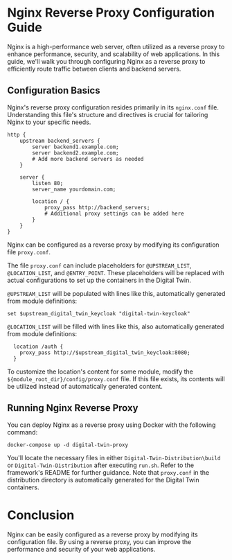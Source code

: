 # Nginx Reverse Proxy Configuration Guide

Nginx is a high-performance web server, often utilized as a reverse proxy to enhance performance, security, and scalability of web applications. In this guide, we'll walk you through configuring Nginx as a reverse proxy to efficiently route traffic between clients and backend servers.

## Configuration Basics

Nginx's reverse proxy configuration resides primarily in its `nginx.conf` file. Understanding this file's structure and directives is crucial for tailoring Nginx to your specific needs.

```
http {
    upstream backend_servers {
        server backend1.example.com;
        server backend2.example.com;
        # Add more backend servers as needed
    }

    server {
        listen 80;
        server_name yourdomain.com;

        location / {
            proxy_pass http://backend_servers;
            # Additional proxy settings can be added here
        }
    }
}
```

Nginx can be configured as a reverse proxy by modifying its configuration file `proxy.conf`.

The file `proxy.conf` can include placeholders for `@UPSTREAM_LIST`, `@LOCATION_LIST`, and `@ENTRY_POINT`. These placeholders will be replaced with actual configurations to set up the containers in the Digital Twin.

`@UPSTREAM_LIST` will be populated with lines like this, automatically generated from module definitions:

```
set $upstream_digital_twin_keycloak "digital-twin-keycloak"
```

`@LOCATION_LIST` will be filled with lines like this, also automatically generated from module definitions:

```
  location /auth {
    proxy_pass http://$upstream_digital_twin_keycloak:8080;
  }
```

To customize the location's content for some module, modify the `${module_root_dir}/config/proxy.conf` file. If this file exists, its contents will be utilized instead of automatically generated content.

## Running Nginx Reverse Proxy

You can deploy Nginx as a reverse proxy using Docker with the following command:

```
docker-compose up -d digital-twin-proxy
```

You'll locate the necessary files in either `Digital-Twin-Distribution\build` or `Digital-Twin-Distribution` after executing `run.sh`. Refer to the framework's README for further guidance. Note that `proxy.conf` in the distribution directory is automatically generated for the Digital Twin containers.

# Conclusion

Nginx can be easily configured as a reverse proxy by modifying its configuration file. By using a reverse proxy, you can improve the performance and security of your web applications.
